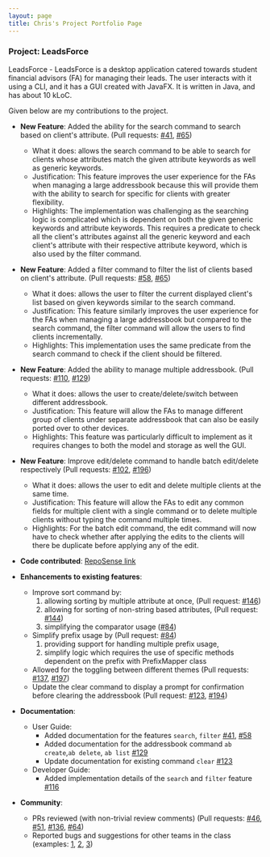 ```yaml
---
layout: page
title: Chris's Project Portfolio Page
---
```


### Project: LeadsForce

LeadsForce - LeadsForce is a desktop application catered towards student financial advisors (FA) for managing their leads.
The user interacts with it using a CLI, and it has a GUI created with JavaFX. It is written in Java, and has about 10 kLoC.

Given below are my contributions to the project.

* **New Feature**: Added the ability for the search command to search based on client's attribute. (Pull requests: [\#41](https://github.com/AY2122S1-CS2103T-T17-3/tp/pull/41), [\#65](https://github.com/AY2122S1-CS2103T-T17-3/tp/pull/65))
  * What it does: allows the search command to be able to search for clients whose attributes match the given attribute keywords as well as generic keywords.
  * Justification: This feature improves the user experience for the FAs when managing a large addressbook because this will provide them with the ability to search for specific for clients with greater flexibility.
  * Highlights: The implementation was challenging as the searching logic is complicated which is dependent on both the given generic keywords and attribute keywords.
  This requires a predicate to check all the client's attributes against all the generic keyword and each client's attribute with their respective attribute keyword, which is also used by the filter command.

* **New Feature**: Added a filter command to filter the list of clients based on client's attribute. (Pull requests: [\#58](https://github.com/AY2122S1-CS2103T-T17-3/tp/pull/58), [\#65](https://github.com/AY2122S1-CS2103T-T17-3/tp/pull/65))
  * What it does: allows the user to filter the current displayed client's list based on given keywords similar to the search command.
  * Justification: This feature similarly improves the user experience for the FAs when managing a large addressbook but compared to the search command, the filter command will allow the users to find clients incrementally.
  * Highlights: This implementation uses the same predicate from the search command to check if the client should be filtered.

* **New Feature**: Added the ability to manage multiple addressbook. (Pull requests: [\#110](https://github.com/AY2122S1-CS2103T-T17-3/tp/pull/110), [\#129](https://github.com/AY2122S1-CS2103T-T17-3/tp/pull/129))
  * What it does: allows the user to create/delete/switch between different addressbook.
  * Justification: This feature will allow the FAs to manage different group of clients under separate addressbook that can also be easily ported over to other devices.
  * Highlights: This feature was particularly difficult to implement as it requires changes to both the model and storage as well the GUI.

* **New Feature**: Improve edit/delete command to handle batch edit/delete respectively (Pull requests: [\#102](https://github.com/AY2122S1-CS2103T-T17-3/tp/pull/102), [\#196](https://github.com/AY2122S1-CS2103T-T17-3/tp/pull/196))
  * What it does: allows the user to edit and delete multiple clients at the same time.
  * Justification: This feature will allow the FAs to edit any common fields for multiple client with a single command or to delete multiple clients without typing the command multiple times.
  * Highlights: For the batch edit command, the edit command will now have to check whether after applying the edits to the clients will there be duplicate before applying any of the edit.


* **Code contributed**: [RepoSense link](https://nus-cs2103-ay2122s1.github.io/tp-dashboard/?search=wyrchris&sort=groupTitle&sortWithin=title&timeframe=commit&mergegroup=&groupSelect=groupByRepos&breakdown=true&checkedFileTypes=docs~functional-code~test-code~other&since=2021-09-17&tabOpen=true&tabType=authorship&tabAuthor=wyrchris&tabRepo=AY2122S1-CS2103T-T17-3%2Ftp%5Bmaster%5D&authorshipIsMergeGroup=false&authorshipFileTypes=docs~functional-code~test-code~other&authorshipIsBinaryFileTypeChecked=false)

* **Enhancements to existing features**:
  * Improve sort command by:
    1) allowing sorting by multiple attribute at once, (Pull request: [\#146](https://github.com/AY2122S1-CS2103T-T17-3/tp/pull/146))
    2) allowing for sorting of non-string based attributes, (Pull request: [\#144](https://github.com/AY2122S1-CS2103T-T17-3/tp/pull/144))
    3) simplifying the comparator usage ([\#84](https://github.com/AY2122S1-CS2103T-T17-3/tp/pull/84))
  * Simplify prefix usage by (Pull request: [\#84](https://github.com/AY2122S1-CS2103T-T17-3/tp/pull/84))
    1) providing support for handling multiple prefix usage,
    2) simplify logic which requires the use of specific methods dependent on the prefix with PrefixMapper class
  * Allowed for the toggling between different themes (Pull requests: [\#137](https://github.com/AY2122S1-CS2103T-T17-3/tp/pull/137), [\#197](https://github.com/AY2122S1-CS2103T-T17-3/tp/pull/197))
  * Update the clear command to display a prompt for confirmation before clearing the addressbook (Pull request: [\#123](https://github.com/AY2122S1-CS2103T-T17-3/tp/pull/123), [\#194](https://github.com/AY2122S1-CS2103T-T17-3/tp/pull/194))

* **Documentation**:
  * User Guide:
    * Added documentation for the features `search`, `filter` [\#41](https://github.com/AY2122S1-CS2103T-T17-3/tp/pull/41), [\#58](https://github.com/AY2122S1-CS2103T-T17-3/tp/pull/58)
    * Added documentation for the addressbook command `ab create`,`ab delete`, `ab list` [\#129](https://github.com/AY2122S1-CS2103T-T17-3/tp/pull/129)
    * Update documentation for existing command `clear` [\#123](https://github.com/AY2122S1-CS2103T-T17-3/tp/pull/123)
  * Developer Guide:
    * Added implementation details of the `search` and `filter` feature [\#116](https://github.com/AY2122S1-CS2103T-T17-3/tp/pull/116)

* **Community**:
  * PRs reviewed (with non-trivial review comments) (Pull requests: [\#46](https://github.com/AY2122S1-CS2103T-T17-3/tp/pull/46),
  [\#51](https://github.com/AY2122S1-CS2103T-T17-3/tp/pull/51), [\#136](https://github.com/AY2122S1-CS2103T-T17-3/tp/pull/136),
  [\#64](https://github.com/AY2122S1-CS2103T-T17-3/tp/pull/64))
  * Reported bugs and suggestions for other teams in the class (examples: [1](https://github.com/AY2122S1-CS2103-T14-1/tp/issues/160),
  [2](https://github.com/AY2122S1-CS2103-T14-1/tp/issues/170), [3](https://github.com/AY2122S1-CS2103-T14-1/tp/issues/173))
